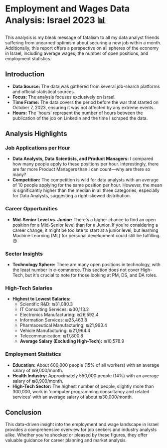 # Employment and Wages Data Analysis: Israel 2023 📊

This analysis is my bleak message of fatalism to all my data analyst friends suffering from unearned optimism about securing a new job within a month. Additionally, this report offers a perspective on all spheres of the economy in Israel, including average wages, the number of open positions, and employment statistics.

## Introduction

- **Data Source:** The data was gathered from several job-search platforms and official statistical sources.
- **Focus:** The analysis focuses exclusively on Israel.
- **Time Frame:** The data covers the period before the war that started on October 7, 2023, ensuring it was not affected by any extreme events.
- **Hours:** The 'hours' represent the number of hours between the publication of the job on LinkedIn and the time I scraped the data.

## Analysis Highlights

### Job Applications per Hour
- **Data Analysts, Data Scientists, and Product Managers:** I compared how many people apply to these positions per hour. Interestingly, there are far more Product Managers than I can count—why are there so many?
- **Competition:** The competition is wild for data analysts with an average of 10 people applying for the same position per hour. However, the mean is significantly higher than the median in all three categories, especially for Data Analysts, suggesting a right-skewed distribution.

### Career Opportunities
- **Mid-Senior Level vs. Junior:** There's a higher chance to find an open position for a Mid-Senior level than for a Junior. If you're considering a career change, it might be too late to start at a junior level, but learning Machine Learning (ML) for personal development could still be fulfilling. 😊

### Sector Insights
- **Technology Sphere:** There are many open positions in technology, with the least number in e-commerce. This section does not cover High-Tech, but it's crucial to note for those looking at PM, DS, and DA roles.

### High-Tech Salaries
- **Highest to Lowest Salaries:**
  - Scientific R&D: ₪31,080.3
  - IT Consulting Services: ₪30,113.2
  - Electronics Manufacturing: ₪26,592.4
  - Information Services: ₪25,463.8
  - Pharmaceutical Manufacturing: ₪21,993.4
  - Vehicle Manufacturing: ₪21,964.4
  - Telecommunication: ₪17,800.8
  - **Average Salary (Excluding High-Tech):** ₪10,578.9

### Employment Statistics
- **Education:** About 600,000 people (15% of all workers) with an average salary of ₪9,000/month.
- **Health Industry:** Approximately 550,000 people (14%) with an average salary of ₪8,900/month.
- **High-Tech Sector:** The highest number of people, slightly more than 300,000, work in 'computer programming consultancy and related services' with an average salary of about ₪30,000/month.

## Conclusion

This data-driven insight into the employment and wage landscape in Israel provides a comprehensive overview for job seekers and industry analysts alike. Whether you're shocked or pleased by these figures, they offer valuable guidance for career planning and market analysis.
